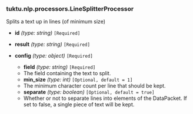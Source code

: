### tuktu.nlp.processors.LineSplitterProcessor
Splits a text up in lines (of minimum size)

  * **id** *(type: string)* `[Required]`

  * **result** *(type: string)* `[Required]`

  * **config** *(type: object)* `[Required]`

    * **field** *(type: string)* `[Required]`
    - The field containing the text to split.

    * **min_size** *(type: int)* `[Optional, default = 1]`
    - The minimum character count per line that should be kept.

    * **separate** *(type: boolean)* `[Optional, default = true]`
    - Whether or not to separate lines into elements of the DataPacket. If set to false, a single piece of text will be kept.

